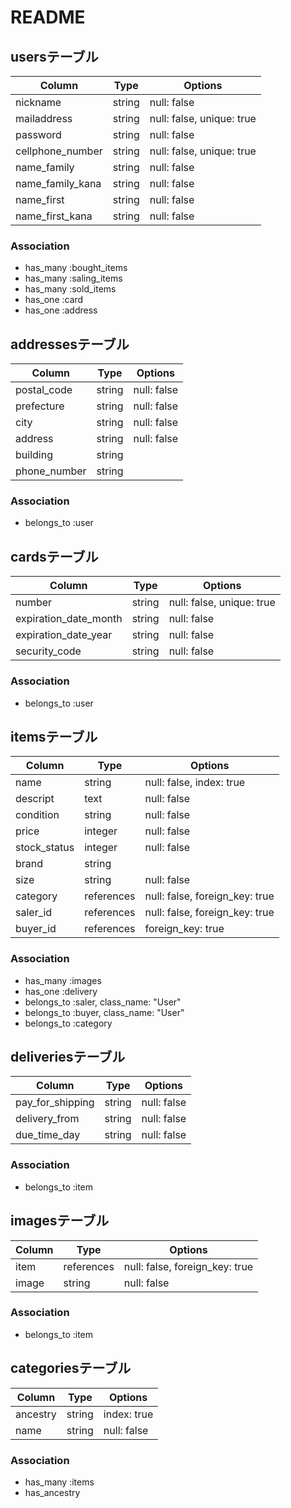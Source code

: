 # README

## usersテーブル
|Column|Type|Options|
|------|----|-------|
|nickname|string|null: false|
|mailaddress|string|null: false, unique: true|
|password|string|null: false|
|cellphone_number|string|null: false, unique: true|
|name_family|string|null: false|
|name_family_kana|string|null: false|
|name_first|string|null: false|
|name_first_kana|string|null: false|

### Association
- has_many :bought_items
- has_many :saling_items
- has_many :sold_items
- has_one :card
- has_one :address


## addressesテーブル
|Column|Type|Options|
|------|----|-------|
|postal_code|string|null: false|
|prefecture|string|null: false|
|city|string|null: false|
|address|string|null: false|
|building|string||
|phone_number|string||

### Association
- belongs_to :user


## cardsテーブル
|Column|Type|Options|
|------|----|-------|
|number|string|null: false, unique: true|
|expiration_date_month|string|null: false|
|expiration_date_year|string|null: false|
|security_code|string|null: false|

### Association
- belongs_to :user


## itemsテーブル
|Column|Type|Options|
|------|----|-------|
|name|string|null: false, index: true|
|descript|text|null: false|
|condition|string|null: false|
|price|integer|null: false|
|stock_status|integer|null: false|
|brand|string||
|size|string|null: false|
|category|references|null: false, foreign_key: true|
|saler_id|references|null: false, foreign_key: true|
|buyer_id|references|foreign_key: true|

### Association
- has_many :images
- has_one :delivery
- belongs_to :saler, class_name: "User"
- belongs_to :buyer, class_name: "User"
- belongs_to :category


## deliveriesテーブル
|Column|Type|Options|
|------|----|-------|
|pay_for_shipping|string|null: false|
|delivery_from|string|null: false|
|due_time_day|string|null: false|

### Association
- belongs_to :item


## imagesテーブル
|Column|Type|Options|
|------|----|-------|
|item|references|null: false, foreign_key: true|
|image|string|null: false|

### Association
- belongs_to :item


## categoriesテーブル
|Column|Type|Options|
|------|----|-------|
|ancestry|string|index: true|
|name|string|null: false|

### Association
- has_many :items
- has_ancestry